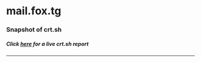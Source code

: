 # mail.fox.tg
### Snapshot of crt.sh
##### Click [here](https://crt.sh/?q=8E9BFB1A80C0E03E9E69A54B69D300A60D628DB07159534FAA15856FBECA53C0) for a live crt.sh report

---
